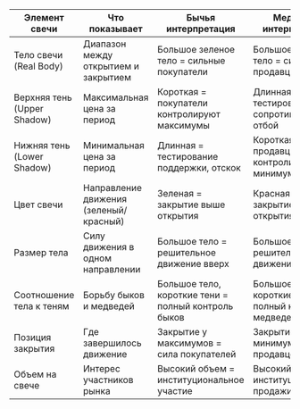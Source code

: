 
| Элемент свечи               | Что показывает                         | Бычья интерпретация                                 | Медвежья интерпретация                                 |
| --------------------------- | -------------------------------------- | --------------------------------------------------- | ------------------------------------------------------ |
| Тело свечи (Real Body)      | Диапазон между открытием и закрытием   | Большое зеленое тело = сильные покупатели           | Большое красное тело = сильные продавцы                |
| Верхняя тень (Upper Shadow) | Максимальная цена за период            | Короткая = покупатели контролируют максимумы        | Длинная = тестирование сопротивления, отбой            |
| Нижняя тень (Lower Shadow)  | Минимальная цена за период             | Длинная = тестирование поддержки, отскок            | Короткая = продавцы контролируют минимумы              |
| Цвет свечи                  | Направление движения (зеленый/красный) | Зеленая = закрытие выше открытия                    | Красная = закрытие ниже открытия                       |
| Размер тела                 | Силу движения в одном направлении      | Большое тело = решительное движение вверх           | Большое тело = решительное движение вниз               |
| Соотношение тела к теням    | Борьбу быков и медведей                | Большое тело, короткие тени = полный контроль быков | Большое тело, короткие тени = полный контроль медведей |
| Позиция закрытия            | Где завершилось движение               | Закрытие у максимумов = сила покупателей            | Закрытие у минимумов = сила продавцов                  |
| Объем на свече              | Интерес участников рынка               | Высокий объем = институциональное участие           | Высокий объем = институциональные продажи              |